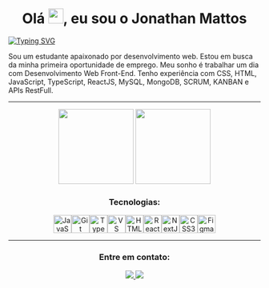<h1 align="center">Olá  <img src="https://media.giphy.com/media/hvRJCLFzcasrR4ia7z/giphy.gif" width="30px"/>, eu sou o Jonathan Mattos </h1>

[![Typing SVG](https://readme-typing-svg.demolab.com?font=Fira+Code&pause=1000&color=FFFFFF&random=false&width=435&lines=Front-End+Developer)](https://git.io/typing-svg)


Sou um estudante apaixonado por desenvolvimento web.
Estou em busca da minha primeira oportunidade de emprego. Meu sonho é trabalhar um dia com Desenvolvimento Web Front-End.
Tenho experiência com CSS, HTML, JavaScript, TypeScript, ReactJS, MySQL, MongoDB, SCRUM, KANBAN e APIs RestFull.

*******

<div display="flex" align="center">
  <img height="150em" src="https://github-readme-stats.vercel.app/api?username=jodmdev&theme=dark&show_icons=true"/>
  <img height="150em" src="https://github-readme-stats-eight-theta.vercel.app/api/top-langs/?username=jodmdev&layout=compact&langs_count=8&theme=dark"/>
</div>
	
<h3 align="center">Tecnologias:</h3>

<p align="center">
<a href="https://developer.mozilla.org/en-US/docs/Web/JavaScript" target="_blank" rel="noreferrer"><img src="https://raw.githubusercontent.com/danielcranney/readme-generator/main/public/icons/skills/javascript-colored.svg" width="36" height="36" alt="JavaScript" /></a><a href="https://git-scm.com/" target="_blank" rel="noreferrer"><img src="https://raw.githubusercontent.com/danielcranney/readme-generator/main/public/icons/skills/git-colored.svg" width="36" height="36" alt="Git" /></a><a href="https://www.typescriptlang.org/" target="_blank" rel="noreferrer"><img src="https://raw.githubusercontent.com/danielcranney/readme-generator/main/public/icons/skills/typescript-colored.svg" width="36" height="36" alt="TypeScript" /></a><a href="https://code.visualstudio.com/" target="_blank" rel="noreferrer"><img src="https://raw.githubusercontent.com/danielcranney/readme-generator/main/public/icons/skills/visualstudiocode.svg" width="36" height="36" alt="VS Code" /></a><a href="https://developer.mozilla.org/en-US/docs/Glossary/HTML5" target="_blank" rel="noreferrer"><img src="https://raw.githubusercontent.com/danielcranney/readme-generator/main/public/icons/skills/html5-colored.svg" width="36" height="36" alt="HTML5" /></a><a href="https://reactjs.org/" target="_blank" rel="noreferrer"><img src="https://raw.githubusercontent.com/danielcranney/readme-generator/main/public/icons/skills/react-colored.svg" width="36" height="36" alt="React" /></a><a href="https://nextjs.org/docs" target="_blank" rel="noreferrer"><img src="https://raw.githubusercontent.com/danielcranney/readme-generator/main/public/icons/skills/nextjs-colored-dark.svg" width="36" height="36" alt="NextJs" /></a><a href="https://www.w3.org/TR/CSS/#css" target="_blank" rel="noreferrer"><img src="https://raw.githubusercontent.com/danielcranney/readme-generator/main/public/icons/skills/css3-colored.svg" width="36" height="36" alt="CSS3" /></a><a href="https://www.figma.com/" target="_blank" rel="noreferrer"><img src="https://raw.githubusercontent.com/danielcranney/readme-generator/main/public/icons/skills/figma-colored.svg" width="36" height="36" alt="Figma" /></a>
</p>

*******

<h3 align="center">Entre em contato:</h3>
<p align="center">
  <a href="mailto:m1joninhaa@gmail.com" target="_blank">
    <img src="https://custom-icon-badges.demolab.com/badge/-Gmail-007ee5?style=for-the-badge&logo=mention&logoColor=white"/>
  </a>
  <a href="https://www.linkedin.com/in/jodmdev/" target="_blank">
    <img src="https://custom-icon-badges.demolab.com/badge/-LinkedIn-007bb6?style=for-the-badge&logo=linkedin&logoColor=white"/>
  </a>
</p>
